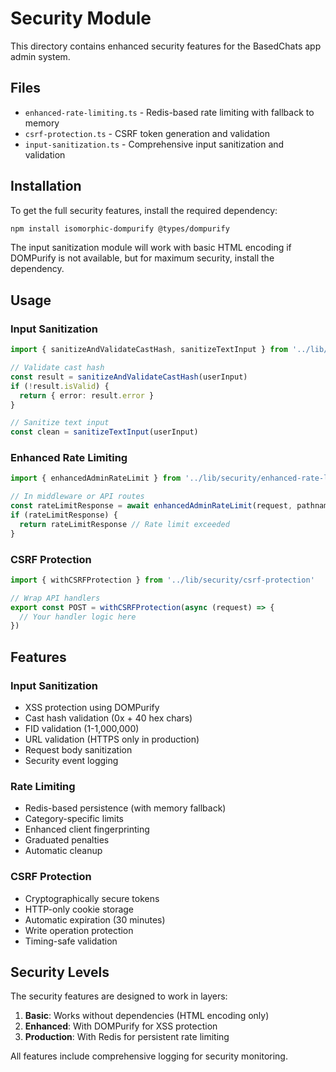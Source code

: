 # Security Module

This directory contains enhanced security features for the BasedChats app admin system.

## Files

- `enhanced-rate-limiting.ts` - Redis-based rate limiting with fallback to memory
- `csrf-protection.ts` - CSRF token generation and validation 
- `input-sanitization.ts` - Comprehensive input sanitization and validation

## Installation

To get the full security features, install the required dependency:

```bash
npm install isomorphic-dompurify @types/dompurify
```

The input sanitization module will work with basic HTML encoding if DOMPurify is not available, but for maximum security, install the dependency.

## Usage

### Input Sanitization
```typescript
import { sanitizeAndValidateCastHash, sanitizeTextInput } from '../lib/security/input-sanitization'

// Validate cast hash
const result = sanitizeAndValidateCastHash(userInput)
if (!result.isValid) {
  return { error: result.error }
}

// Sanitize text input
const clean = sanitizeTextInput(userInput)
```

### Enhanced Rate Limiting
```typescript
import { enhancedAdminRateLimit } from '../lib/security/enhanced-rate-limiting'

// In middleware or API routes
const rateLimitResponse = await enhancedAdminRateLimit(request, pathname)
if (rateLimitResponse) {
  return rateLimitResponse // Rate limit exceeded
}
```

### CSRF Protection
```typescript
import { withCSRFProtection } from '../lib/security/csrf-protection'

// Wrap API handlers
export const POST = withCSRFProtection(async (request) => {
  // Your handler logic here
})
```

## Features

### Input Sanitization
- XSS protection using DOMPurify
- Cast hash validation (0x + 40 hex chars)
- FID validation (1-1,000,000)
- URL validation (HTTPS only in production)
- Request body sanitization
- Security event logging

### Rate Limiting
- Redis-based persistence (with memory fallback)
- Category-specific limits
- Enhanced client fingerprinting
- Graduated penalties
- Automatic cleanup

### CSRF Protection
- Cryptographically secure tokens
- HTTP-only cookie storage
- Automatic expiration (30 minutes)
- Write operation protection
- Timing-safe validation

## Security Levels

The security features are designed to work in layers:

1. **Basic**: Works without dependencies (HTML encoding only)
2. **Enhanced**: With DOMPurify for XSS protection
3. **Production**: With Redis for persistent rate limiting

All features include comprehensive logging for security monitoring.
